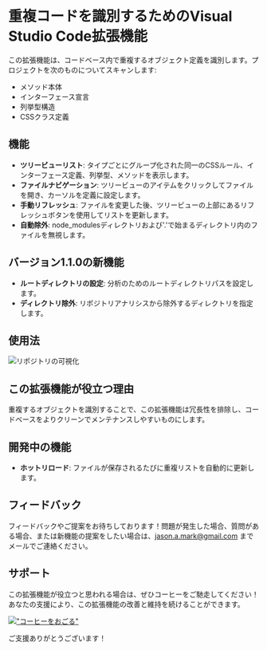# 重複コードを識別するためのVisual Studio Code拡張機能

この拡張機能は、コードベース内で重複するオブジェクト定義を識別します。プロジェクトを次のものについてスキャンします:

- メソッド本体
- インターフェース宣言
- 列挙型構造
- CSSクラス定義

## 機能

- **ツリービューリスト**: タイプごとにグループ化された同一のCSSルール、インターフェース定義、列挙型、メソッドを表示します。
- **ファイルナビゲーション**: ツリービューのアイテムをクリックしてファイルを開き、カーソルを定義に設定します。
- **手動リフレッシュ**: ファイルを変更した後、ツリービューの上部にあるリフレッシュボタンを使用してリストを更新します。
- **自動除外**: node_modulesディレクトリおよび'.'で始まるディレクトリ内のファイルを無視します。

## バージョン1.1.0の新機能

- **ルートディレクトリの設定**: 分析のためのルートディレクトリパスを設定します。
- **ディレクトリ除外**: リポジトリアナリシスから除外するディレクトリを指定します。

## 使用法

![リポジトリの可視化](https://github.com/jasonamark/jasonamark/raw/main/identify-duplicates.gif)

## この拡張機能が役立つ理由

重複するオブジェクトを識別することで、この拡張機能は冗長性を排除し、コードベースをよりクリーンでメンテナンスしやすいものにします。

## 開発中の機能

- **ホットリロード**: ファイルが保存されるたびに重複リストを自動的に更新します。

## フィードバック

フィードバックやご提案をお待ちしております！問題が発生した場合、質問がある場合、または新機能の提案をしたい場合は、[jason.a.mark@gmail.com](jason.a.mark@gmail.com) までメールでご連絡ください。

## サポート
この拡張機能が役立つと思われる場合は、ぜひコーヒーをご馳走してください！あなたの支援により、この拡張機能の改善と維持を続けることができます。

[!["コーヒーをおごる"](https://www.buymeacoffee.com/assets/img/custom_images/orange_img.png)](https://buymeacoffee.com/jasonamark8)

ご支援ありがとうございます！
